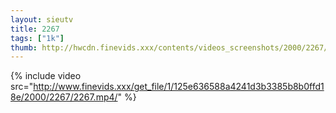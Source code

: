 ```yaml
--- 
layout: sieutv
title: 2267
tags: ["1k"]
thumb: http://hwcdn.finevids.xxx/contents/videos_screenshots/2000/2267/preview.mp4.jpg
---
```

{% include video src="http://www.finevids.xxx/get_file/1/125e636588a4241d3b3385b8b0ffd18e/2000/2267/2267.mp4/" %} 
